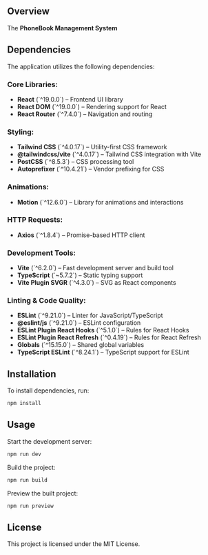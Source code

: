 ## Overview
The **PhoneBook Management System**

## Dependencies
The application utilizes the following dependencies:

### Core Libraries:
- **React** (\`^19.0.0\`) – Frontend UI library
- **React DOM** (\`^19.0.0\`) – Rendering support for React
- **React Router** (\`^7.4.0\`) – Navigation and routing

### Styling:
- **Tailwind CSS** (\`^4.0.17\`) – Utility-first CSS framework
- **@tailwindcss/vite** (\`^4.0.17\`) – Tailwind CSS integration with Vite
- **PostCSS** (\`^8.5.3\`) – CSS processing tool
- **Autoprefixer** (\`^10.4.21\`) – Vendor prefixing for CSS

### Animations:
- **Motion** (\`^12.6.0\`) – Library for animations and interactions

### HTTP Requests:
- **Axios** (\`^1.8.4\`) – Promise-based HTTP client

### Development Tools:
- **Vite** (\`^6.2.0\`) – Fast development server and build tool
- **TypeScript** (\`~5.7.2\`) – Static typing support
- **Vite Plugin SVGR** (\`^4.3.0\`) – SVG as React components

### Linting & Code Quality:
- **ESLint** (\`^9.21.0\`) – Linter for JavaScript/TypeScript
- **@eslint/js** (\`^9.21.0\`) – ESLint configuration
- **ESLint Plugin React Hooks** (\`^5.1.0\`) – Rules for React Hooks
- **ESLint Plugin React Refresh** (\`^0.4.19\`) – Rules for React Refresh
- **Globals** (\`^15.15.0\`) – Shared global variables
- **TypeScript ESLint** (\`^8.24.1\`) – TypeScript support for ESLint

## Installation
To install dependencies, run:

```sh
npm install
```

## Usage
Start the development server:

```sh
npm run dev
```

Build the project:

```sh
npm run build
```

Preview the built project:

```sh
npm run preview
```

## License
This project is licensed under the MIT License.
